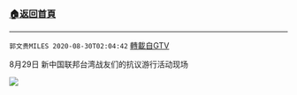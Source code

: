﻿###  [:house:返回首頁](https://github.com/ourhimalayas/txt)
---

`郭文贵MILES 2020-08-30T02:04:42` [轉載自GTV](https://gtv.org/web/#/UserInfo/5e596957357cc612d35a8044)

8月29日 新中国联邦台湾战友们的抗议游行活动现场

[![](https://filegroup.gtv.org/cdn-cgi/image/width=600/https://filegroup.gtv.org/group3/default/20200830/02/04/0/ec238f14f4bae8c241fa45188381273b)](https://filegroup.gtv.org/group3/default/20200830/02/04/0/91b08f935c14da55add8336d3c312c78.MOV)
